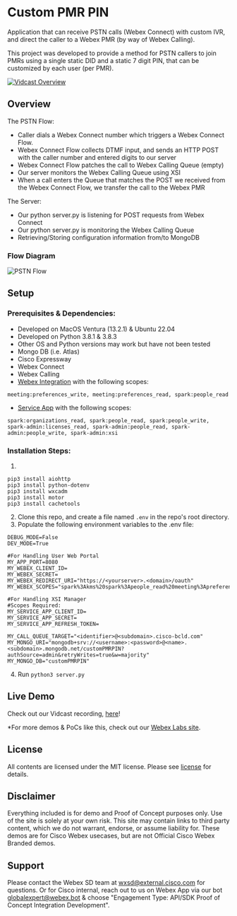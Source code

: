 # Custom PMR PIN
  
Application that can receive PSTN calls (Webex Connect) with custom IVR, and direct the caller to a Webex PMR (by way of Webex Calling).  

This project was developed to provide a method for PSTN callers to join PMRs using a single static DID and a static 7 digit PIN, that can be customized by each user (per PMR).

[![Vidcast Overview](https://github.com/wxsd-sales/custom-pmr-pin/assets/19175490/4861e7cd-7478-49cf-bada-223b30810691)](https://app.vidcast.io/share/3f264756-563a-4294-82f7-193643932fb3)


## Overview

The PSTN Flow:
- Caller dials a Webex Connect number which triggers a Webex Connect Flow.
- Webex Connect Flow collects DTMF input, and sends an HTTP POST with the caller number and entered digits to our server
- Webex Connect Flow patches the call to Webex Calling Queue (empty)
- Our server monitors the Webex Calling Queue using XSI
- When a call enters the Queue that matches the POST we received from the Webex Connect Flow, we transfer the call to the Webex PMR

The Server:
- Our python server.py is listening for POST requests from Webex Connect
- Our python server.py is monitoring the Webex Calling Queue
- Retrieving/Storing configuration information from/to MongoDB
  



### Flow Diagram
![PSTN Flow](https://github.com/wxsd-sales/custom-pmr-pin/assets/19175490/bb4d0ed9-7d57-4306-ae99-74d37337a562)


## Setup

### Prerequisites & Dependencies:

- Developed on MacOS Ventura (13.2.1) & Ubuntu 22.04
- Developed on Python 3.8.1 & 3.8.3
-   Other OS and Python versions may work but have not been tested
- Mongo DB (i.e. Atlas)
- Cisco Expressway
- Webex Connect
- Webex Calling
- [Webex Integration](https://developer.webex.com/docs/integrations) with the following scopes:
```
meeting:preferences_write, meeting:preferences_read, spark:people_read
```

- [Service App](https://developer.webex.com/docs/service-app) with the following scopes:
```
spark:organizations_read, spark:people_read, spark:people_write, spark-admin:licenses_read, spark-admin:people_read, spark-admin:people_write, spark-admin:xsi
```

<!-- GETTING STARTED -->

### Installation Steps:
1. 
```
pip3 install aiohttp
pip3 install python-dotenv
pip3 install wxcadm
pip3 install motor
pip3 install cachetools
```
2.  Clone this repo, and create a file named ```.env``` in the repo's root directory.
3.  Populate the following environment variables to the .env file:
```
DEBUG_MODE=False
DEV_MODE=True

#For Handling User Web Portal
MY_APP_PORT=8080
MY_WEBEX_CLIENT_ID=
MY_WEBEX_SECRET=
MY_WEBEX_REDIRECT_URI="https://<yourserver>.<domain>/oauth"
MY_WEBEX_SCOPES="spark%3Akms%20spark%3Apeople_read%20meeting%3Apreferences_write%20meeting%3Apreferences_read"

#For Handling XSI Manager
#Scopes Required: 
MY_SERVICE_APP_CLIENT_ID=
MY_SERVICE_APP_SECRET=
MY_SERVICE_APP_REFRESH_TOKEN=

MY_CALL_QUEUE_TARGET="<identifier>@<subdomain>.cisco-bcld.com"
MY_MONGO_URI="mongodb+srv://<username>:<password>@<name>.<subdomain>.mongodb.net/customPMRPIN?authSource=admin&retryWrites=true&w=majority"
MY_MONGO_DB="customPMRPIN"
```
4. Run
```python3 server.py```
    
    
## Live Demo

<!-- Update your vidcast link -->
Check out our Vidcast recording, [here](https://app.vidcast.io/share/3f264756-563a-4294-82f7-193643932fb3)!

<!-- Keep the following statement -->
*For more demos & PoCs like this, check out our [Webex Labs site](https://collabtoolbox.cisco.com/webex-labs).

## License

All contents are licensed under the MIT license. Please see [license](LICENSE) for details.

## Disclaimer

<!-- Keep the following here -->  
Everything included is for demo and Proof of Concept purposes only. Use of the site is solely at your own risk. This site may contain links to third party content, which we do not warrant, endorse, or assume liability for. These demos are for Cisco Webex usecases, but are not Official Cisco Webex Branded demos.
 
 
## Support

Please contact the Webex SD team at [wxsd@external.cisco.com](mailto:wxsd@external.cisco.com?subject=CustomPMRPIN) for questions. Or for Cisco internal, reach out to us on Webex App via our bot globalexpert@webex.bot & choose "Engagement Type: API/SDK Proof of Concept Integration Development". 
